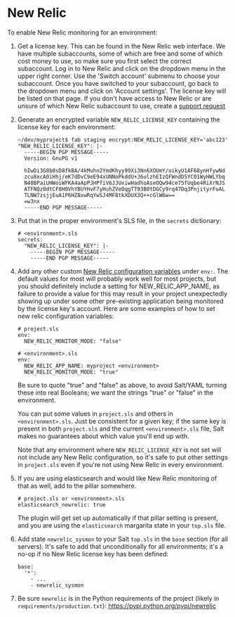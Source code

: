 New Relic
=========

To enable New Relic monitoring for an environment:

1.  Get a license key. This can be found in the New Relic web interface.
    We have multiple subaccounts, some of which are free and some of
    which cost money to use, so make sure you first select the correct
    subaccount. Log in to New Relic and click on the dropdown menu in
    the upper right corner. Use the 'Switch account' submenu to choose
    your subaccount. Once you have switched to your subaccount, go back
    to the dropdown menu and click on 'Account settings'. The license
    key will be listed on that page. If you don't have access to New
    Relic or are unsure of which New Relic subaccount to use, create a
    [support
    request](https://caktus.atlassian.net/servicedesk/customer/portal/3)
2.  Generate an encrypted variable `NEW_RELIC_LICENSE_KEY` containing
    the license key for each environment:

    ``` {.sourceCode .bash}
    ~/dev/myproject$ fab staging encrypt:NEW_RELIC_LICENSE_KEY='abc123'
    "NEW_RELIC_LICENSE_KEY": |-
      -----BEGIN PGP MESSAGE-----
      Version: GnuPG v1

      hIwDi3G8b0sD8fkBA/4kMuhn2YmdKhyy99Xi3Nn6XOUmY/oikyU1AF68ynHfywNd
      zcu8xcA0iHhj/eK7dDvC9eE94xUNNoPkddU+J6ulzhEIzQFWndD5YCO1WyHWLYbq
      N48BPaiUHWoiWFKA4aApPJHPfiV6JJUxiwHadhoAseOQw94ce75fUqbe4RiXrNJS
      ATFNQz0dtCF8H0VhYBUYHvF7yHuhZVeOqgTT93B0tDGCy9rq47Dq3PnjityrFuAL
      TLNW7zsjjEuA1P6HZ8xwRqYwSJ4MF8tkXDUX3Q++cGlW6w==
      =w3nx
      -----END PGP MESSAGE-----
    ```

3.  Put that in the proper environment's SLS file, in the `secrets`
    dictionary:

    ``` {.sourceCode .yaml}
    # <environment>.sls
    secrets:
      "NEW_RELIC_LICENSE_KEY": |-
        -----BEGIN PGP MESSAGE-----
        -----END PGP MESSAGE-----
    ```

4.  Add any other custom [New Relic configuration
    variables](https://docs.newrelic.com/docs/agents/python-agent/installation-configuration/python-agent-configuration#environment-variables)
    under `env:`. The default values for most will probably work well
    for most projects, but you should definitely include a setting for
    NEW_RELIC_APP_NAME, as failure to provide a value for this may
    result in your project unexpectedly showing up under some other
    pre-existing application being monitored by the license key's
    account. Here are some examples of how to set new relic
    configuration variables:

    ``` {.sourceCode .yaml}
    # project.sls
    env:
      NEW_RELIC_MONITOR_MODE: "false"

    # <environment>.sls
    env:
      NEW_RELIC_APP_NAME: myproject <environment>
      NEW_RELIC_MONITOR_MODE: "true"
    ```

    Be sure to quote "true" and "false" as above, to avoid Salt/YAML
    turning these into real Booleans; we want the strings "true" or
    "false" in the environment.

    You can put some values in `project.sls` and others in
    `<environment>.sls`. Just be consistent for a given key; if the same
    key is present in both `project.sls` and the current
    `<environment>.sls` file, Salt makes no guarantees about which value
    you'll end up with.

    Note that any environment where `NEW_RELIC_LICENSE_KEY` is not set
    will not include any New Relic configuration, so it's safe to put
    other settings in `project.sls` even if you're not using New Relic
    in every environment.

5.  If you are using elasticsearch and would like New Relic monitoring
    of that as well, add to the pillar somewhere.

    ``` {.sourceCode .yaml}
    # project.sls or <environment>.sls
    elasticsearch_newrelic: true
    ```

    The plugin will get set up automatically if that pillar setting is
    present, and you are using the `elasticsearch` margarita state in
    your `top.sls` file.

6.  Add state `newrelic_sysmon` to your Salt `top.sls` in the `base`
    section (for all servers). It's safe to add that unconditionally
    for all environments; it's a no-op if no New Relic license key has
    been defined:

    ``` {.sourceCode .yaml}
    base:
      '*':
        - ...
        - newrelic_sysmon
    ```

7.  Be sure `newrelic` is in the Python requirements of the project
    (likely in `requirements/production.txt`):
    <https://pypi.python.org/pypi/newrelic>
